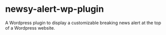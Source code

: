 # newsy-alert-wp-plugin
A Wordpress plugin to display a customizable breaking news alert at the top of a Wordpress website.
